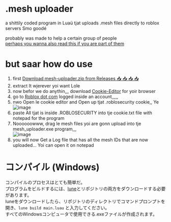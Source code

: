 # .mesh uploader
a shittily coded program in Luaü tjat uploads .mesh files directly to roblox servers
Smo goodé

probably was made to help a certain group of people<br>
[perhaps you wanna also read this if you are part of them](https://gist.github.com/4-gou/81b2ebefdcf97b8ea5a32b17a8b0a149)
# but saar how do use
1. first [Download mesh-uploader.zip from Releases 📥 📥 📥 📥](https://github.com/4-gou/.mesh-uploader/releases/latest)
2. extract It wjerever yoi want Lole
3. now befor we do anythin,,, download [Cookie-Editor](https://cookie-editor.com/#download) for yoir browser
4. go to [Roblox dot com](https://www.roblox.com/home) logged inside an account,,,,,
5. nwo Open le cookie editor and Open up tjat .roblosecurity cookie,, Ye
<br>![image](https://github.com/user-attachments/assets/4f598cb8-8575-42ff-9085-9951f83a9d05)
7. paste All tjat is inside .ROBLOSECURITY into tje cookie.txt file with notepad for the program
8. Noooooowww, drag le mesh files yoi are gonn upload into tje mesh_uploader.exe program,,,
<br>![image](https://github.com/user-attachments/assets/4936a1b2-4887-4514-9ce2-43a5d55ab426)
9. you will now Get a Log file that has all the mesh IDs that are now uploaded... Yoi can open it on notepad


# コンパイル (Windows)
コンパイルのプロセスはとても簡単だ。<br>
プログラムをビルドするには、[lune](https://github.com/lune-org/lune)とリポジトリの両方をダウンロードする必要があります。<br>
luneをダウンロードしたら、リポジトリのディレクトリでコマンドプロンプトを開き、`lune build main.luau` と入力してください。<br>
すべてのWindowsコンピュータで使用できる.exeファイルが作成されます。
